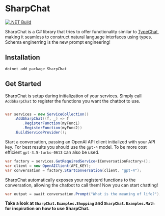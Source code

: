 # SharpChat
[![.NET Build](https://github.com/everharder/SharpChat/actions/workflows/dotnet-build.yml/badge.svg?branch=main)](https://github.com/everharder/SharpChat/actions/workflows/dotnet-build.yml)

SharpChat is a C# library that tries to offer functionality similar to [TypeChat](https://github.com/microsoft/TypeChat), making it seamless to construct natural language interfaces using types.
Schema enginerring is the new prompt engineering!

## Installation

```
dotnet add package SharpChat
```

## Get Started

SharpChat is setup during initialization of your services.
Simply call `AddSharpChat` to register the functions you want the chatbot to use.

```csharp

var services = new ServiceCollection()
    .AddSharpChat((f, _) => f
        .RegisterFunction(myFunc1)
        .RegisterFunction(myFunc2))
    .BuildServiceProvider();
```

Start a conversation, passing an OpenAI API client initialized with your API key.
For best results you should use the `gpt-4` model. To be more cost efficient `gpt-3.5-turbo-0613` can also be used.

```csharp
var factory = services.GetRequiredService<IConversationFactory>();
var client = new OpenAIClient(API_KEY);
var conversation = factory.StartConversation(client, "gpt-4");
```

SharpChat automatically exposes your registerd functions to the conversation, allowing the chatbot to call them!
Now you can start chatting!

```csharp
var output = await conversation.Prompt("What is the meaning of life?");
```

**Take a look at `SharpChat.Examples.Shopping` and `SharpChat.Examples.Math` for inspiration on how to use SharpChat.**
